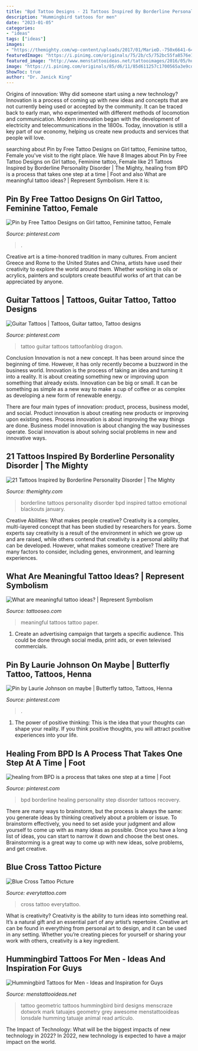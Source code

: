 ```yaml
---
title: "Bpd Tattoo Designs - 21 Tattoos Inspired By Borderline Personality Disorder"
description: "Hummingbird tattoos for men"
date: "2023-01-05"
categories:
- "ideas"
tags: ["ideas"]
images:
- "https://themighty.com/wp-content/uploads/2017/01/MarieD.-750x6641-640x213.jpeg?v=1484011656"
featuredImage: "https://i.pinimg.com/originals/75/2b/c5/752bc55fa8576e1eaa72af821b72a435.jpg"
featured_image: "http://www.menstattooideas.net/tattooimages/2016/05/hummingbird-tattoos-25.gif?546b59"
image: "https://i.pinimg.com/originals/85/d6/11/85d611257c1700565a3e9cdad2296776.jpg"
ShowToc: true
author: "Dr. Janick King"
---
```



Origins of innovation: Why did someone start using a new technology?
Innovation is a process of coming up with new ideas and concepts that are not currently being used or accepted by the community. It can be traced back to early man, who experimented with different methods of locomotion and communication. Modern innovation began with the development of electricity and telecommunications in the 1800s. Today, innovation is still a key part of our economy, helping us create new products and services that people will love.

	

		
searching about Pin by Free Tattoo Designs on Girl tattoo, Feminine tattoo, Female you've visit to the right place. We have 8 Images about Pin by Free Tattoo Designs on Girl tattoo, Feminine tattoo, Female like 21 Tattoos Inspired by Borderline Personality Disorder | The Mighty, healing from BPD is a process that takes one step at a time | Foot and also What are meaningful tattoo ideas? | Represent Symbolism. Here it is:
		
    
## Pin By Free Tattoo Designs On Girl Tattoo, Feminine Tattoo, Female

<img loading=lazy src="https://i.pinimg.com/originals/85/d6/11/85d611257c1700565a3e9cdad2296776.jpg" onerror="this.onerror=null;this.src='https://tse1.mm.bing.net/th?id=OIP.49TSUAcoEpeAH2l8Zqt-BQHaE7&amp;pid=15.1';" alt="Pin by Free Tattoo Designs on Girl tattoo, Feminine tattoo, Female">

_Source: pinterest.com_

>. 

	

Creative art is a time-honored tradition in many cultures. From ancient Greece and Rome to the United States and China, artists have used their creativity to explore the world around them. Whether working in oils or acrylics, painters and sculptors create beautiful works of art that can be appreciated by anyone.

    
## Guitar Tattoos | Tattoos, Guitar Tattoo, Tattoo Designs

<img loading=lazy src="https://i.pinimg.com/736x/f2/da/94/f2da9470e8863a6c79d531f4a1bc6908--guitar-tattoo-dragon-tattoos.jpg" onerror="this.onerror=null;this.src='https://tse2.mm.bing.net/th?id=OIP.7FwoWYLKYOqi6T0hCdsmIgHaJn&amp;pid=15.1';" alt="Guitar Tattoos | Tattoos, Guitar tattoo, Tattoo designs">

_Source: pinterest.com_

>tattoo guitar tattoos tattoofanblog dragon. 

	

Conclusion
Innovation is not a new concept. It has been around since the beginning of time. However, it has only recently become a buzzword in the business world.
Innovation is the process of taking an idea and turning it into a reality. It is about creating something new or improving upon something that already exists. Innovation can be big or small. It can be something as simple as a new way to make a cup of coffee or as complex as developing a new form of renewable energy.

There are four main types of innovation: product, process, business model, and social. Product innovation is about creating new products or improving upon existing ones. Process innovation is about improving the way things are done. Business model innovation is about changing the way businesses operate. Social innovation is about solving social problems in new and innovative ways.

    
## 21 Tattoos Inspired By Borderline Personality Disorder | The Mighty

<img loading=lazy src="https://themighty.com/wp-content/uploads/2017/01/MarieD.-750x6641-640x213.jpeg?v=1484011656" onerror="this.onerror=null;this.src='https://tse3.mm.bing.net/th?id=OIP.j9EtFYVVhhp4mhzC3fmVyQHaCd&amp;pid=15.1';" alt="21 Tattoos Inspired by Borderline Personality Disorder | The Mighty">

_Source: themighty.com_

>borderline tattoos personality disorder bpd inspired tattoo emotional blackouts january. 

	

Creative Abilities: What makes people creative?
Creativity is a complex, multi-layered concept that has been studied by researchers for years. Some experts say creativity is a result of the environment in which we grow up and are raised, while others contend that creativity is a personal ability that can be developed. However, what makes someone creative? There are many factors to consider, including genes, environment, and learning experiences.

    
## What Are Meaningful Tattoo Ideas? | Represent Symbolism

<img loading=lazy src="https://www.tattooseo.com/wp-content/uploads/2017/09/meaningful-tattoos-12.jpg" onerror="this.onerror=null;this.src='https://tse1.mm.bing.net/th?id=OIP.ixvwKBEnRFTVUcg24V3uWQHaJP&amp;pid=15.1';" alt="What are meaningful tattoo ideas? | Represent Symbolism">

_Source: tattooseo.com_

>meaningful tattoos tattoo paper. 

	

1. Create an advertising campaign that targets a specific audience. This could be done through social media, print ads, or even televised commercials.

    
## Pin By Laurie Johnson On Maybe | Butterfly Tattoo, Tattoos, Henna

<img loading=lazy src="https://i.pinimg.com/originals/75/2b/c5/752bc55fa8576e1eaa72af821b72a435.jpg" onerror="this.onerror=null;this.src='https://tse3.mm.bing.net/th?id=OIP.vTJUKo-0-sd7ERHYZPrXqgHaLl&amp;pid=15.1';" alt="Pin by Laurie Johnson on maybe | Butterfly tattoo, Tattoos, Henna">

_Source: pinterest.com_

>. 

	

1. The power of positive thinking: This is the idea that your thoughts can shape your reality. If you think positive thoughts, you will attract positive experiences into your life.

    
## Healing From BPD Is A Process That Takes One Step At A Time | Foot

<img loading=lazy src="https://i.pinimg.com/originals/62/7e/1c/627e1c3ad2c6580ceb9f4fe9bac21f65.jpg" onerror="this.onerror=null;this.src='https://tse3.mm.bing.net/th?id=OIP.urBuGK7i0LtND6GC2pnWYwHaE8&amp;pid=15.1';" alt="healing from BPD is a process that takes one step at a time | Foot">

_Source: pinterest.com_

>bpd borderline healing personality step disorder tattoos recovery. 

	

There are many ways to brainstorm, but the process is always the same: you generate ideas by thinking creatively about a problem or issue. To brainstorm effectively, you need to set aside your judgment and allow yourself to come up with as many ideas as possible. Once you have a long list of ideas, you can start to narrow it down and choose the best ones. Brainstorming is a great way to come up with new ideas, solve problems, and get creative.

    
## Blue Cross Tattoo Picture

<img loading=lazy src="http://www.everytattoo.com/data/media/53/3.jpg" onerror="this.onerror=null;this.src='https://tse2.mm.bing.net/th?id=OIP.y2pnRKR5aqfpCqQI3ZZPTAHaFj&amp;pid=15.1';" alt="Blue Cross Tattoo Picture">

_Source: everytattoo.com_

>cross tattoo everytattoo. 

	

What is creativity?
Creativity is the ability to turn ideas into something real. It’s a natural gift and an essential part of any artist’s repertoire. Creative art can be found in everything from personal art to design, and it can be used in any setting. Whether you’re creating pieces for yourself or sharing your work with others, creativity is a key ingredient.

    
## Hummingbird Tattoos For Men - Ideas And Inspiration For Guys

<img loading=lazy src="http://www.menstattooideas.net/tattooimages/2016/05/hummingbird-tattoos-25.gif?546b59" onerror="this.onerror=null;this.src='https://tse4.mm.bing.net/th?id=OIP.rHrN1h3vo1nO3jqzqZksFgHaKl&amp;pid=15.1';" alt="Hummingbird Tattoos for Men - Ideas and Inspiration for Guys">

_Source: menstattooideas.net_

>tattoo geometric tattoos hummingbird bird designs menscraze dotwork mark tatuajes geometry grey awesome menstattooideas lonsdale humming tatuaje animal read artículo. 

	

The Impact of Technology: What will be the biggest impacts of new technology in 2022?
In 2022, new technology is expected to have a major impact on the world.

